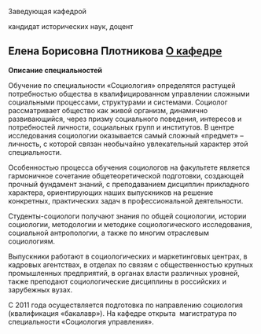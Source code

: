 Заведующая кафедрой
   

 кандидат исторических наук, доцент
   

**Елена Борисовна Плотникова**
[О кафедре](http://www.psu.ru/fakultety/filosofsko-sotsiologicheskij-fakultet/kafedry/kafedra-sotsiologii-i-politologii/o-kafedre)
-----------------------------------------------------------------------------------------------------------------





**Описание специальностей** 


 Обучение по специальности «Социология» определятся растущей потребностью общества в квалифицированном управлении сложными социальными процессами, структурами и системами. Социолог рассматривает общество как живой организм, динамично развивающийся, через призму социального поведения, интересов и потребностей личности, социальных групп и институтов. В центре исследования социологии оказывается самый сложный «предмет» – личность, с которой связан необычайно увлекательный характер этой специальности.
 



 Особенностью процесса обучения социологов на факультете является гармоничное сочетание общетеоретической подготовки, создающей прочный фундамент знаний, с преподаванием дисциплин прикладного характера, ориентирующих наших выпускников на решение конкретных, практических задач в профессиональной деятельности.
 



 Студенты-социологи получают знания по общей социологии, истории социологии, методологии и методике социологического исследования, социальной антропологии, а также по многим отраслевым социологиям.
 



 Выпускники работают в социологических и маркетинговых центрах, в кадровых агентствах, в отделах по связям с общественностью крупных промышленных предприятий, в органах власти различных уровней, также преподают социологические дисциплины в российских и зарубежных вузах.
 



 С 2011 года осуществляется подготовка по направлению социология (квалификация «бакалавр»). На кафедре открыта  магистратура по специальности «Социология управления».